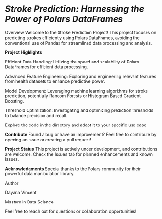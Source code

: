 # ***Stroke Prediction: Harnessing the Power of Polars DataFrames***

Overview
Welcome to the Stroke Prediction Project! This project focuses on predicting strokes efficiently using Polars DataFrames, avoiding the conventional use of Pandas for streamlined data processing and analysis.

**Project Highlights**

Efficient Data Handling: Utilizing the speed and scalability of Polars DataFrames for efficient data processing.

Advanced Feature Engineering: Exploring and engineering relevant features from health datasets to enhance predictive power.

Model Development: Leveraging machine learning algorithms for stroke prediction, potentially Random Forests or Histogram Based Gradient Boosting.

Threshold Optimization: Investigating and optimizing prediction thresholds to balance precision and recall.

Explore the code in the directory and adapt it to your specific use case.

**Contribute**
Found a bug or have an improvement? Feel free to contribute by opening an issue or creating a pull request!

**Project Status**
This project is actively under development, and contributions are welcome. Check the Issues tab for planned enhancements and known issues.

**Acknowledgments**
Special thanks to the Polars community for their powerful data manipulation library.

Author

Dayana Vincent

Masters in Data Science

Feel free to reach out for questions or collaboration opportunities!


